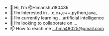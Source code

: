 - 👋 Hi, I’m @Himanshu180436
- 👀 I’m interested in ...c,c+,c++,python,java,
- 🌱 I’m currently learning ...artificial intelligence 
- 💞️ I’m looking to collaborate on ...
- 📫 How to reach me ...hma48025@gmail.com

<!---
Himanshu180436/Himanshu180436 is a ✨ special ✨ repository because its `README.md` (this file) appears on your GitHub profile.
You can click the Preview link to take a look at your changes.
--->
